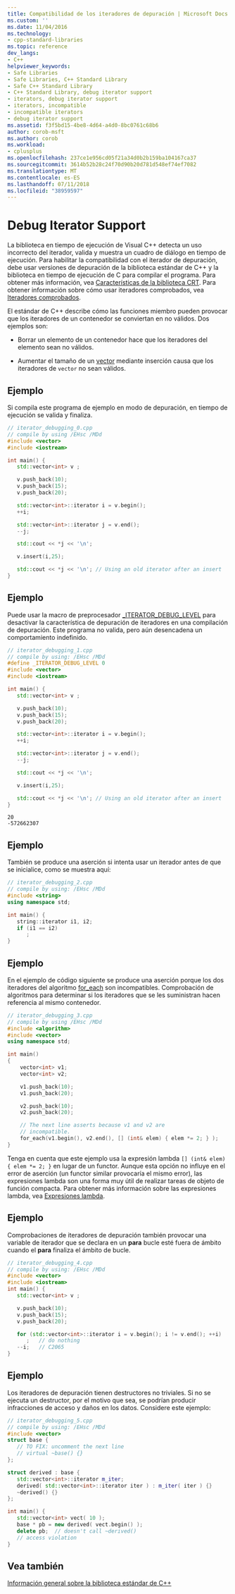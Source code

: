 ```yaml
---
title: Compatibilidad de los iteradores de depuración | Microsoft Docs
ms.custom: ''
ms.date: 11/04/2016
ms.technology:
- cpp-standard-libraries
ms.topic: reference
dev_langs:
- C++
helpviewer_keywords:
- Safe Libraries
- Safe Libraries, C++ Standard Library
- Safe C++ Standard Library
- C++ Standard Library, debug iterator support
- iterators, debug iterator support
- iterators, incompatible
- incompatible iterators
- debug iterator support
ms.assetid: f3f5bd15-4be8-4d64-a4d0-8bc0761c68b6
author: corob-msft
ms.author: corob
ms.workload:
- cplusplus
ms.openlocfilehash: 237ce1e956cd05f21a34d0b2b159ba104167ca37
ms.sourcegitcommit: 3614b52b28c24f70d90b20d781d548ef74ef7082
ms.translationtype: MT
ms.contentlocale: es-ES
ms.lasthandoff: 07/11/2018
ms.locfileid: "38959597"
---
```

# <a name="debug-iterator-support"></a>Debug Iterator Support

La biblioteca en tiempo de ejecución de Visual C++ detecta un uso incorrecto del iterador, valida y muestra un cuadro de diálogo en tiempo de ejecución. Para habilitar la compatibilidad con el iterador de depuración, debe usar versiones de depuración de la biblioteca estándar de C++ y la biblioteca en tiempo de ejecución de C para compilar el programa. Para obtener más información, vea [Características de la biblioteca CRT](../c-runtime-library/crt-library-features.md). Para obtener información sobre cómo usar iteradores comprobados, vea [Iteradores comprobados](../standard-library/checked-iterators.md).

El estándar de C++ describe cómo las funciones miembro pueden provocar que los iteradores de un contenedor se conviertan en no válidos. Dos ejemplos son:

- Borrar un elemento de un contenedor hace que los iteradores del elemento sean no válidos.

- Aumentar el tamaño de un [vector](../standard-library/vector.md) mediante inserción causa que los iteradores de `vector` no sean válidos.

## <a name="example"></a>Ejemplo

Si compila este programa de ejemplo en modo de depuración, en tiempo de ejecución se valida y finaliza.

```cpp
// iterator_debugging_0.cpp
// compile by using /EHsc /MDd
#include <vector>
#include <iostream>

int main() {
   std::vector<int> v ;

   v.push_back(10);
   v.push_back(15);
   v.push_back(20);

   std::vector<int>::iterator i = v.begin();
   ++i;

   std::vector<int>::iterator j = v.end();
   --j;

   std::cout << *j << '\n';

   v.insert(i,25);

   std::cout << *j << '\n'; // Using an old iterator after an insert
}
```

## <a name="example"></a>Ejemplo

Puede usar la macro de preprocesador [_ITERATOR_DEBUG_LEVEL](../standard-library/iterator-debug-level.md) para desactivar la característica de depuración de iteradores en una compilación de depuración. Este programa no valida, pero aún desencadena un comportamiento indefinido.

```cpp
// iterator_debugging_1.cpp
// compile by using: /EHsc /MDd
#define _ITERATOR_DEBUG_LEVEL 0
#include <vector>
#include <iostream>

int main() {
   std::vector<int> v ;

   v.push_back(10);
   v.push_back(15);
   v.push_back(20);

   std::vector<int>::iterator i = v.begin();
   ++i;

   std::vector<int>::iterator j = v.end();
   --j;

   std::cout << *j << '\n';

   v.insert(i,25);

   std::cout << *j << '\n'; // Using an old iterator after an insert
}
```

```Output
20
-572662307
```

## <a name="example"></a>Ejemplo

También se produce una aserción si intenta usar un iterador antes de que se inicialice, como se muestra aquí:

```cpp
// iterator_debugging_2.cpp
// compile by using: /EHsc /MDd
#include <string>
using namespace std;

int main() {
   string::iterator i1, i2;
   if (i1 == i2)
      ;
}
```

## <a name="example"></a>Ejemplo

En el ejemplo de código siguiente se produce una aserción porque los dos iteradores del algoritmo [for_each](../standard-library/algorithm-functions.md#for_each) son incompatibles. Comprobación de algoritmos para determinar si los iteradores que se les suministran hacen referencia al mismo contenedor.

```cpp
// iterator_debugging_3.cpp
// compile by using /EHsc /MDd
#include <algorithm>
#include <vector>
using namespace std;

int main()
{
    vector<int> v1;
    vector<int> v2;

    v1.push_back(10);
    v1.push_back(20);

    v2.push_back(10);
    v2.push_back(20);

    // The next line asserts because v1 and v2 are
    // incompatible.
    for_each(v1.begin(), v2.end(), [] (int& elem) { elem *= 2; } );
}
```

Tenga en cuenta que este ejemplo usa la expresión lambda `[] (int& elem) { elem *= 2; }` en lugar de un functor. Aunque esta opción no influye en el error de aserción (un functor similar provocaría el mismo error), las expresiones lambda son una forma muy útil de realizar tareas de objeto de función compacta. Para obtener más información sobre las expresiones lambda, vea [Expresiones lambda](../cpp/lambda-expressions-in-cpp.md).

## <a name="example"></a>Ejemplo

Comprobaciones de iteradores de depuración también provocar una variable de iterador que se declara en un **para** bucle esté fuera de ámbito cuando el **para** finaliza el ámbito de bucle.

```cpp
// iterator_debugging_4.cpp
// compile by using: /EHsc /MDd
#include <vector>
#include <iostream>
int main() {
   std::vector<int> v ;

   v.push_back(10);
   v.push_back(15);
   v.push_back(20);

   for (std::vector<int>::iterator i = v.begin(); i != v.end(); ++i)
      ;   // do nothing
   --i;   // C2065
}
```

## <a name="example"></a>Ejemplo

Los iteradores de depuración tienen destructores no triviales. Si no se ejecuta un destructor, por el motivo que sea, se podrían producir infracciones de acceso y daños en los datos. Considere este ejemplo:

```cpp
// iterator_debugging_5.cpp
// compile by using: /EHsc /MDd
#include <vector>
struct base {
   // TO FIX: uncomment the next line
   // virtual ~base() {}
};

struct derived : base {
   std::vector<int>::iterator m_iter;
   derived( std::vector<int>::iterator iter ) : m_iter( iter ) {}
   ~derived() {}
};

int main() {
   std::vector<int> vect( 10 );
   base * pb = new derived( vect.begin() );
   delete pb;  // doesn't call ~derived()
   // access violation
}
```

## <a name="see-also"></a>Vea también

[Información general sobre la biblioteca estándar de C++](../standard-library/cpp-standard-library-overview.md)<br/>
